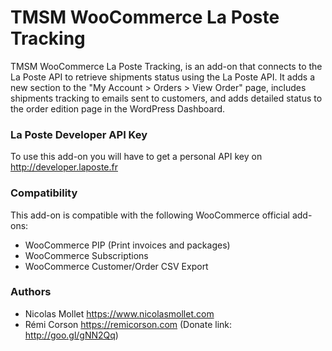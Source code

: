 # TMSM WooCommerce La Poste Tracking

TMSM WooCommerce La Poste Tracking, is an add-on that connects to the La Poste API to retrieve shipments status using the La Poste API. It adds a new section to the "My Account > Orders > View Order" page, includes shipments tracking to emails sent to customers, and adds detailed status to the order edition page in the WordPress Dashboard.

### La Poste Developer API Key

To use this add-on you will have to get a personal API key on http://developer.laposte.fr

### Compatibility

This add-on is compatible with the following WooCommerce official add-ons:
* WooCommerce PIP (Print invoices and packages)
* WooCommerce Subscriptions
* WooCommerce Customer/Order CSV Export

### Authors

* Nicolas Mollet https://www.nicolasmollet.com
* Rémi Corson https://remicorson.com (Donate link: http://goo.gl/gNN2Qq)

